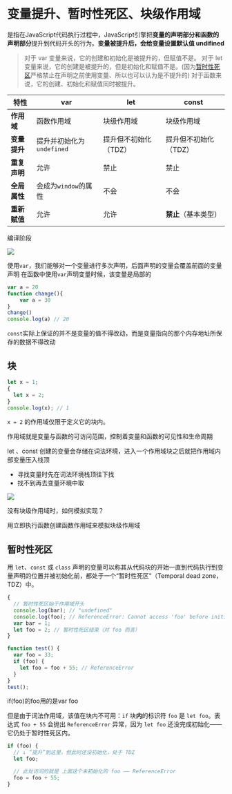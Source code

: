 # 变量提升、暂时性死区、块级作用域
是指在JavaScript代码执行过程中，JavaScript引擎把**变量的声明部分和函数的声明部分**提升到代码开头的行为。**变量被提升后，会给变量设置默认值 undifined**

>对于 var 变量来说，它的创建和初始化是被提升的，但赋值不是。
>对于 let 变量来说，它的创建是被提升的，但是初始化和赋值不是。(因为[暂时性死区](https://developer.mozilla.org/zh-CN/docs/Web/JavaScript/Reference/Statements/let#%E6%9A%82%E6%97%B6%E6%80%A7%E6%AD%BB%E5%8C%BA)严格禁止在声明之前使用变量、所以也可以认为是不提升的)
  对于函数来说，它的创建、初始化和赋值同时被提升。

|**特性**|**var**|**let**|**const**|
|---|---|---|---|
|**作用域**|函数作用域|块级作用域|块级作用域|
|**变量提升**|提升并初始化为`undefined`|提升但不初始化（TDZ）|提升但不初始化（TDZ）|
|**重复声明**|允许|禁止|禁止|
|**全局属性**|会成为`window`的属性|不会|不会|
|**重新赋值**|允许|允许|**禁止**（基本类型）|


编译阶段

![](../assets/变量提升-20240717192241857.jpg)

使用`var`，我们能够对一个变量进行多次声明，后面声明的变量会覆盖前面的变量声明
在函数中使用`var`声明变量时候，该变量是局部的

```js
var a = 20
function change(){
    var a = 30
}
change()
console.log(a) // 20 
```


`const`实际上保证的并不是变量的值不得改动，而是变量指向的那个内存地址所保存的数据不得改动

## 块
```js
let x = 1;
{
  let x = 2;
}
console.log(x); // 1
```

`x = 2` 的作用域仅限于定义它的块内。


作用域就是变量与函数的可访问范围，控制着变量和函数的可见性和生命周期

let 、const 创建的变量会存储在词法环境，进入一个作用域块之后就把作用域内部变量压入栈顶

- 寻找变量时先在词法环境栈顶往下找
- 找不到再去变量环境中取

![](../assets/变量提升、暂时性死区、块级作用域-20240717200649228.jpg)

没有块级作用域时，如何模拟实现？

用立即执行函数创建函数作用域来模拟块级作用域


## 暂时性死区

用 `let`、`const` 或 `class` 声明的变量可以称其从代码块的开始一直到代码执行到变量声明的位置并被初始化前，都处于一个“暂时性死区”（Temporal dead zone，TDZ）中。
```js
{
  // 暂时性死区始于作用域开头
  console.log(bar); // "undefined"
  console.log(foo); // ReferenceError: Cannot access 'foo' before initialization
  var bar = 1;
  let foo = 2; // 暂时性死区结束（对 foo 而言）
}

```

```js
function test() {
  var foo = 33;
  if (foo) {
    let foo = foo + 55; // ReferenceError
  }
}
test();
```
if(foo)的foo用的是var foo

但是由于词法作用域，该值在块内不可用：`if` 块**内**的标识符 `foo` 是 `let foo`。表达式 `foo + 55` 会抛出 `ReferenceError` 异常，因为 `let foo` 还没完成初始化——它仍处于暂时性死区内。

```js
if (foo) {
  // ↓ “提升”到这里，但此时还没初始化，处于 TDZ
  let foo;

  // 此处访问的就是 上面这个未初始化的 foo —— ReferenceError
  foo = foo + 55;
}
```